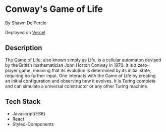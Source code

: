 # Conway's Game of Life
By Shawn DelPercio

Deployed on [Vercel](https://conway-sd.vercel.app/)

## Description

[The Game of Life](https://en.wikipedia.org/wiki/Conway%27s_Game_of_Life#Examples_of_patterns), also known simply as Life, is a cellular automaton devised by the British mathematician John Horton Conway in 1970. It is a zero-player game, meaning that its evolution is determined by its initial state, requiring no further input. One interacts with the Game of Life by creating an initial configuration and observing how it evolves. It is Turing complete and can simulate a universal constructor or any other Turing machine.

## Tech Stack

- Javascript(ES6)
- React
- Styled-Components
